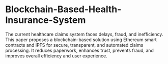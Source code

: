# Blockchain-Based-Health-Insurance-System
The current healthcare claims system faces delays, fraud, and inefficiency. This paper proposes a blockchain-based solution using Ethereum smart contracts and IPFS for secure, transparent, and automated claims processing. It reduces paperwork, enhances trust, prevents fraud, and improves overall efficiency and user experience.
